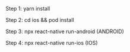 Step 1: yarn install

Step 2: cd ios && pod install

Step 3: npx react-native run-android (ANDROID)

Step 4: npx react-native run-ios (IOS)
